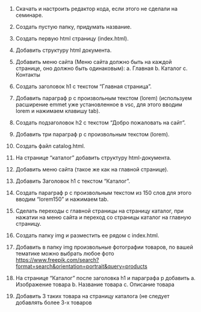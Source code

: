 1. Скачать и настроить редактор кода, если этого не сделали на семинаре.
2. Создать пустую папку, придумать название.
3. Создать первую html страницу (index.html).
4. Добавить структуру html документа.
5. Добавить меню сайта (Меню сайта должно быть на каждой странице, оно должно быть одинаковым):
    a. Главная
    b. Каталог
    c. Контакты

6. Создать заголовок h1 с текстом “Главная страница”.

7. Добавить параграф p с произвольным текстом (lorem) (используем расширение emmet уже установленное в vsc, для этого вводим lorem и нажимаем клавишу tab).

8. Создать подзаголовок h2 с текстом “Добро пожаловать на сайт”.

9. Добавить три параграф p с произвольным текстом (lorem).


11. Cоздать файл catalog.html.

12. На странице “каталог” добавить структуру html-документа.

13. Добавить меню сайта (такое же как на главной странице).

14. Добавить Заголовок h1 с текстом “Каталог”.

15. Создать параграф p с произвольным текстом из 150 слов для этого вводим “lorem150” и нажимаем tab.

16. Сделать переходы с главной страницы на страницу каталог, при нажатии на меню сайта и переход со страницы каталог на главную страницу.

17. Создать папку img и разместить ее рядом с index.html.

18. Добавить в папку img произвольные фотографии товаров, по вашей тематике можно выбрать любое фото
https://www.freepik.com/search?format=search&orientation=portrait&query=products

19. На странице “Каталог” после заголовка h1 и параграфа p добавить
    a. Изображение товара
    b. Название товара
    c. Описание товара

20. Добавить 3 таких товара на страницу каталога (не следует добавлять более 3-х товаров